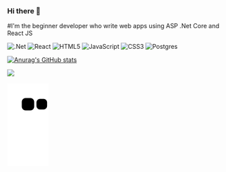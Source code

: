 ### Hi there 👋
#I'm the beginner developer who write web apps using ASP .Net Core and React JS

![.Net](https://img.shields.io/badge/.NET-5C2D91?style=for-the-badge&logo=.net&logoColor=white)
![React](https://img.shields.io/badge/react-%2320232a.svg?style=for-the-badge&logo=react&logoColor=%2361DAFB)
![HTML5](https://img.shields.io/badge/html5-%23E34F26.svg?style=for-the-badge&logo=html5&logoColor=white)
![JavaScript](https://img.shields.io/badge/javascript-%23323330.svg?style=for-the-badge&logo=javascript&logoColor=%23F7DF1E)
![CSS3](https://img.shields.io/badge/css3-%231572B6.svg?style=for-the-badge&logo=css3&logoColor=white)
![Postgres](https://img.shields.io/badge/postgres-%23316192.svg?style=for-the-badge&logo=postgresql&logoColor=white)

[![Anurag's GitHub stats](https://github-readme-stats.vercel.app/api?username=CasianovDenis)](https://github.com/CasianovDenis/github-readme-stats)

![](https://github.com/CasianovDenis/CasianovDenis/blob/main/myproject.gif)

![snake svg](
https://github.com/CasianovDenis/CasianovDenis/blob/output/github-contribution-grid-snake.svg)

